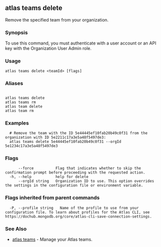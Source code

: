 ## atlas teams delete

Remove the specified team from your organization.


### Synopsis

To use this command, you must authenticate with a user account or an API key with the Organization User Admin role.


### Usage
```
atlas teams delete <teamId> [flags]
```

### Aliases
```

atlas teams delete
atlas teams rm
atlas team delete
atlas team rm
```

### Examples

```
  # Remove the team with the ID 5e44445ef10fab20b49c0f31 from the organization with ID 5e2211c17a3e5a48f5497de3:
  atlas teams delete 5e44445ef10fab20b49c0f31 --orgId 5e1234c17a3e5a48f5497de3
```


### Flags

```
      --force          Flag that indicates whether to skip the confirmation prompt before proceeding with the requested action.
  -h, --help           help for delete
      --orgId string   Organization ID to use. This option overrides the settings in the configuration file or environment variable.

```


### Flags inherited from parent commands

```
  -P, --profile string   Name of the profile to use from your configuration file. To learn about profiles for the Atlas CLI, see https://dochub.mongodb.org/core/atlas-cli-save-connection-settings.

```

### See Also


* [atlas teams](atlas_teams.md)	- Manage your Atlas teams.



